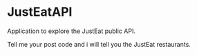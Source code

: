 # JustEatAPI

Application to explore the JustEat public API.

Tell me your post code and i will tell you the JustEat restaurants.

